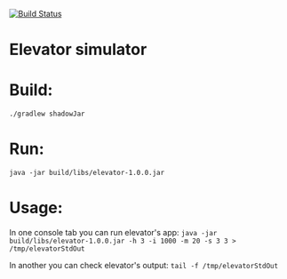 [![Build Status](https://travis-ci.org/d-g-laptev/elevator.svg?branch=master)](https://travis-ci.org/d-g-laptev/elevator)

# Elevator simulator

# Build:
`./gradlew shadowJar`

# Run:
`java -jar build/libs/elevator-1.0.0.jar`

# Usage:
In one console tab you can run elevator's app:
`java -jar build/libs/elevator-1.0.0.jar -h 3 -i 1000 -m 20 -s 3 3 > /tmp/elevatorStdOut`

In another you can check elevator's output:
`tail -f /tmp/elevatorStdOut` 
